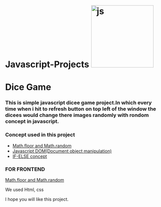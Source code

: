 # Javascript-Projects <img src="https://cdn-icons-png.flaticon.com/512/8576/8576351.png" alt="js" style = "height: 200px;">
<h1>Dice Game </h1>
<h3>This is simple javascript dicee game project.In which every time when i hit to refresh button on top left of the window the dicees would change there images randomly with rondom concept in javascript.</h3>
<h3>Concept used in this project</h3>
<ul>
  <li><a href="https://www.w3schools.com/js/js_random.asp">Math.floor and Math.random</a></li>
  <li><a href="https://www.w3schools.com/js/js_htmldom.asp">Javascript DOM(Document object manipulation)</a></li>
  <li><a href="https://www.w3schools.com/js/js_if_else.asp">IF-ELSE concept</a></li>
</ul>
<h3>FOR FRONTEND</h3>
<a href="https://www.w3schools.com/js/js_random.asp">Math.floor and Math.random</a>
<p>We used Html, css </p>

<p>I hope you will like this project.</p>
